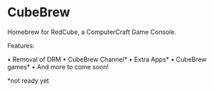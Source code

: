 # CubeBrew

Homebrew for RedCube, a ComputerCraft Game Console.

Features:

• Removal of DRM
• CubeBrew Channel*
• Extra Apps*
• CubeBrew games*
• And more to come soon!

*not ready yet
